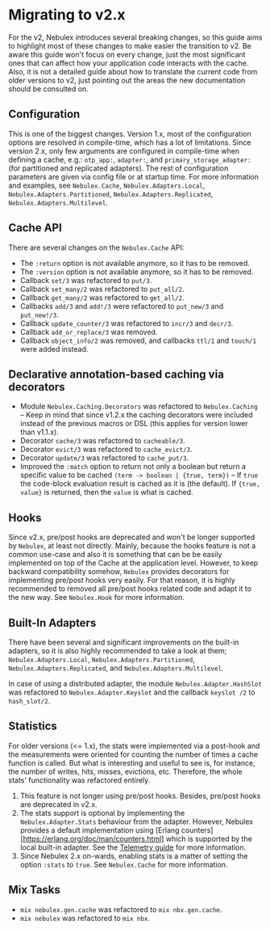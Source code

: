 # Migrating to v2.x

For the v2, Nebulex introduces several breaking changes, so this guide aims to
highlight most of these changes to make easier the transition to v2. Be aware
this guide won't focus on every change, just the most significant ones that can
affect how your application code interacts with the cache. Also, it is not a
detailed guide about how to translate the current code from older versions to
v2, just pointing out the areas the new documentation should be consulted on.

## Configuration

This is one of the biggest changes. Version 1.x, most of the configuration
options are resolved in compile-time, which has a lot of limitations.
Since version 2.x, only few arguments are configured in compile-time when
defining a cache, e.g.: `otp_app:`, `adapter:`, and `primary_storage_adapter:`
(for partitioned and replicated adapters). The rest of configuration parameters
are given via config file or at startup time. For more information and examples,
see `Nebulex.Cache`, `Nebulex.Adapters.Local`, `Nebulex.Adapters.Partitioned`,
`Nebulex.Adapters.Replicated`, `Nebulex.Adapters.Multilevel`.

## Cache API

There are several changes on the `Nebulex.Cache` API:

  * The `:return` option is not available anymore, so it has to be removed.
  * The `:version` option is not available anymore, so it has to be removed.
  * Callback `set/3` was refactored to `put/3`.
  * Callback `set_many/2` was refactored to `put_all/2`.
  * Callback `get_many/2` was refactored to `get_all/2`.
  * Callbacks `add/3` and `add!/3` were refactored to `put_new/3` and
    `put_new!/3`.
  * Callback `update_counter/3` was refactored to `incr/3` and `decr/3`.
  * Callback `add_or_replace/3` was removed.
  * Callback `object_info/2` was removed, and callbacks `ttl/1` and
    `touch/1` were added instead.

## Declarative annotation-based caching via decorators

  * Module `Nebulex.Caching.Decorators` was refactored to `Nebulex.Caching` –
    Keep in mind that since v1.2.x the caching decorators were included instead
    of the previous macros or DSL (this applies for version lower than v1.1.x).
  * Decorator `cache/3` was refactored to `cacheable/3`.
  * Decorator `evict/3` was refactored to `cache_evict/3`.
  * Decorator `update/3` was refactored to `cache_put/3`.
  * Improved the `:match` option to return not only a boolean but return a
    specific value to be cached `(term -> boolean | {true, term})` – If `true`
    the code-block evaluation result is cached as it is (the default). If
    `{true, value}` is returned, then the `value` is what is cached.

## Hooks

Since v2.x, pre/post hooks are deprecated and won't be longer supported by
`Nebulex`, at least not directly. Mainly, because the hooks feature is not a
common use-case and also it is something that can be be easily implemented
on top of the Cache at the application level. However, to keep backward
compatibility somehow, `Nebulex` provides decorators for implementing
pre/post hooks very easily. For that reason, it is highly recommended
to removed all pre/post hooks related code and adapt it to the new way.
See `Nebulex.Hook` for more information.

## Built-In Adapters

There have been several and significant improvements on the built-in adapters,
so it is also highly recommended to take a look at them;
`Nebulex.Adapters.Local`, `Nebulex.Adapters.Partitioned`,
`Nebulex.Adapters.Replicated`, and `Nebulex.Adapters.Multilevel`.

In case of using a distributed adapter, the module `Nebulex.Adapter.HashSlot`
was refactored to `Nebulex.Adapter.Keyslot` and the callback `keyslot /2` to
`hash_slot/2`.

## Statistics

For older versions (<= 1.x), the stats were implemented via a post-hook and the
measurements were oriented for counting the number of times a cache function is
called. But what is interesting and useful to see is, for instance, the number
of writes, hits, misses, evictions, etc. Therefore, the whole stats'
functionality was refactored entirely.

  1. This feature is not longer using pre/post hooks. Besides, pre/post hooks
     are deprecated in v2.x.
  2. The stats support is optional by implementing the `Nebulex.Adapter.Stats`
     behaviour from the adapter. However, Nebulex provides a default
     implementation using [Erlang counters][https://erlang.org/doc/man/counters.html]
     which is supported by the local built-in adapter.
     See the [Telemetry guide](http://hexdocs.pm/nebulex/telemetry.html) for
     more information.
  3. Since Nebulex 2.x on-wards, enabling stats is a matter of setting the
     option `:stats` to `true`. See `Nebulex.Cache` for more information.

## Mix Tasks

  * `mix nebulex.gen.cache` was refactored to `mix nbx.gen.cache`.
  * `mix nebulex` was refactored to `mix nbx`.
